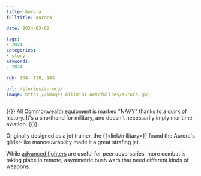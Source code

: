 ```yaml
---
title: Aurora
fulltitle: Aurora

date: 2024-03-08

tags:
- 2024
categories:
- story
keywords:
- 2024

rgb: 104, 128, 143

url: /stories/aurora/
image: https://images.millmint.net/fullres/aurora.jpg
---
```

{{<note caption>}}
All Commonwealth equipment is marked "NAVY" thanks to a quirk of history. It's a shorthand for military, and doesn't necessarily imply maritime aviation.
{{</note>}}

Originally designed as a jet trainer, the {{<link/military>}} found the Aurora's glider-like manoeuvrability made it a great strafing jet.

While [advanced fighters](/stories/casemate/) are useful for peer adversaries, more combat is taking place in remote, asymmetric bush wars that need different kinds of weapons.
